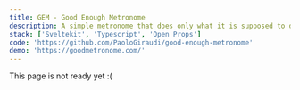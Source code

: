 ```yaml
---
title: GEM - Good Enough Metronome
description: A simple metronome that does only what it is supposed to do.
stack: ['Sveltekit', 'Typescript', 'Open Props']
code: 'https://github.com/PaoloGiraudi/good-enough-metronome'
demo: 'https://goodmetronome.com/'
---
```


This page is not ready yet :(

